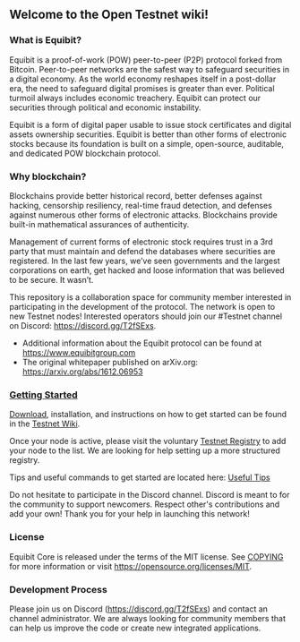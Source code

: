 ## Welcome to the Open Testnet wiki!

### What is Equibit?

Equibit is a proof-of-work (POW) peer-to-peer (P2P) protocol forked from Bitcoin. Peer-to-peer networks are the safest way to safeguard securities in a digital economy. As the world economy reshapes itself in a post-dollar era, the need to safeguard digital promises is greater than ever. Political turmoil always includes economic treachery. Equibit can protect our securities through political and economic instability.

Equibit is a form of digital paper usable to issue stock certificates and digital assets ownership securities. Equibit is better than other forms of electronic stocks because its foundation is built on a simple, open-source, auditable, and dedicated POW blockchain protocol.

### Why blockchain?

Blockchains provide better historical record, better defenses against hacking, censorship resiliency, real-time fraud detection, and defenses against numerous other forms of electronic attacks. Blockchains provide built-in mathematical assurances of authenticity.  

Management of current forms of electronic stock requires trust in a 3rd party that must maintain and defend the databases where securities are registered. In the last few years, we’ve seen governments and the largest corporations on earth, get hacked and loose information that was believed to be secure. It wasn’t.

This repository is a collaboration space for community member interested in participating in the development of the protocol. The network is open to new Testnet nodes! Interested operators should join our #Testnet channel on Discord: https://discord.gg/T2fSExs.

* Additional information about the Equibit protocol can be found at https://www.equibitgroup.com
* The original whitepaper published on arXiv.org: https://arxiv.org/abs/1612.06953

### [Getting Started](https://github.com/Equibit/Open-Testnet/wiki) 

[Download](https://github.com/Equibit/Open-Testnet/wiki/EQB-Node), installation, and instructions on how to get started can be found in the [Testnet Wiki](https://github.com/Equibit/Open-Testnet/wiki).

Once your node is active, please visit the voluntary [Testnet Registry](https://github.com/Equibit/Open-Testnet/wiki/Testnet-Registry) to add your node to the list. We are looking for help setting up a more structured registry.

Tips and useful commands to get started are located here: [Useful Tips](https://github.com/Equibit/Open-Testnet/wiki/Useful-Tips)

Do not hesitate to participate in the Discord channel. Discord is meant to for the community to support newcomers. Respect other's contributions and add your own! Thank you for your help in launching this network!

### License
Equibit Core is released under the terms of the MIT license. See [COPYING](https://github.com/Equibit/Open-Testnet/blob/master/COPYING) for more information or visit https://opensource.org/licenses/MIT.

### Development Process

Please join us on Discord (https://discord.gg/T2fSExs) and contact an channel administrator. We are always looking for community members that can help us improve the code or create new integrated applications. 


